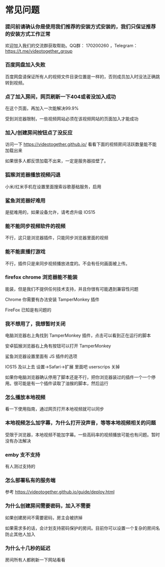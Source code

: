 # 常见问题

### 提问前请确认你是使用我们推荐的安装方式安装的，我们只保证推荐的安装方式工作正常

欢迎加入我们的交流群获取帮助。QQ群： 170200260 ，Telegram：https://t.me/videotogether_group

### 百度网盘加入失败

百度网盘请保证所有人的视频文件目录位置是一样的，否则成员加入时没法正确跳转到视频。

### 点了加入房间，网页刷新一下404或者没加入成功

在这个页面，再加入一次能解决99.9%

受到浏览器限制，一些视频网站必须在该视频网站的页面加入才能成功

### 加入/创建房间按钮点了没反应

访问一下 https://videotogether.github.io/ 看看下面的视频房间活跃数量能不能加载出来

如果很多人都反馈加载不出来，一定是服务器挂壁了。

### 狐猴浏览器播放视频闪退

小米/红米手机在设置里面搜索谷歌基础服务，启用

### 鲨鱼浏览器好难用

是挺难用的，如果设备允许，请考虑升级 IOS15

### 能不能同步视频软件的视频

不行，这只是浏览器插件，只能同步浏览器里面的视频

### 能不能直播打游戏

不行，插件只是来同步视频播放进度的。不会有任何画面被上传。

### firefox  chrome 浏览器能不能装

能装，但是我们不提供任何技术支持，并且你很有可能遇到兼容性问题

Chrome 你需要有办法安装 TamperMonkey 插件

FireFox 已知是有问题的

### 我不想用了，我想暂时关闭

电脑浏览器右上角找到 TamperMonkey 插件，点击可以看到正在运行的脚本

安卓狐猴浏览器右上角有按钮可以打开 TamperMonkey

鲨鱼浏览器设置里面有 JS 插件的选项

IOS15 及以上去 设置->Safari->扩展 里面吧 userscrips 关掉

如果你电脑浏览器确认停用了脚本还是不行，把你浏览器装过的插件一个一个停用。很可能是有一个插件读取了油猴的脚本，然后运行

### 怎么播放本地视频

看一下使用指南，通过网页打开本地视频就可以同步

### 本地视频怎么加字幕，为什么打开没声音，等等本地视频相关的问题

受限于浏览器，本地视频不能加字幕。一些高码率的视频播放可能也有问题。暂时没有办法解决


### emby 支不支持

有人测过支持的


### 怎么部署私有的服务端

参考 https://videotogether.github.io/guide/deploy.html

### 为什么创建房间需要密码，加入不需要

如果创建房间不需要密码，房主会被挤掉

如果需求多的话，会计划支持密码保护的房间。目前你可以设置一个复杂的房间名防止其他人加入


### 为什么十几秒的延迟

房间所有人都刷新一下网站看看
